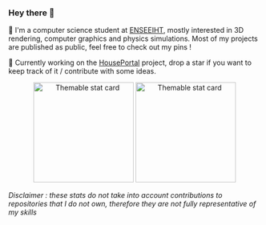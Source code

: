 ### Hey there 👋
<p>
  📖  I'm a computer science student at <a href="https://www.enseeiht.fr/">ENSEEIHT</a>, mostly interested in 3D rendering, computer graphics and physics simulations. Most of my projects are published as public, feel free to check out my pins !
</p>
<p>
🚀  Currently working on the <a href="https://github.com/photonsquid/houseportal">HousePortal</a> project, drop a star if you want to keep track of it / contribute with some ideas.
</p>
<p align="middle">
  <picture>
    <source media="(prefers-color-scheme: dark)" srcset="https://github-readme-stats.vercel.app/api/top-langs/?username=BSoDium&layout=compact&theme=github_dark&bg_color=00000000&hide_border=true&langs_count=10">
    <img height="200" alt="Themable stat card" title="Top languages" src="https://github-readme-stats.vercel.app/api/top-langs/?username=BSoDium&layout=compact&bg_color=00000000&hide_border=true&langs_count=10">
  </picture>

  <picture>
    <source media="(prefers-color-scheme: dark)" srcset="https://github-readme-stats.vercel.app/api?username=BSoDium&show_icons=true&theme=github_dark&count_private=true&custom_title=BSoDium's+Github+Stats&include_all_commits=true&bg_color=00000000&hide_border=true">
    <img height="200" alt="Themable stat card" title="Profile stats" src="https://github-readme-stats.vercel.app/api?username=BSoDium&show_icons=true&count_private=true&custom_title=BSoDium's+Github+Stats&include_all_commits=true&bg_color=00000000&hide_border=true">
  </picture>
</p>

_Disclaimer : these stats do not take into account contributions to repositories that I do not own, therefore they are not fully representative of my skills_
